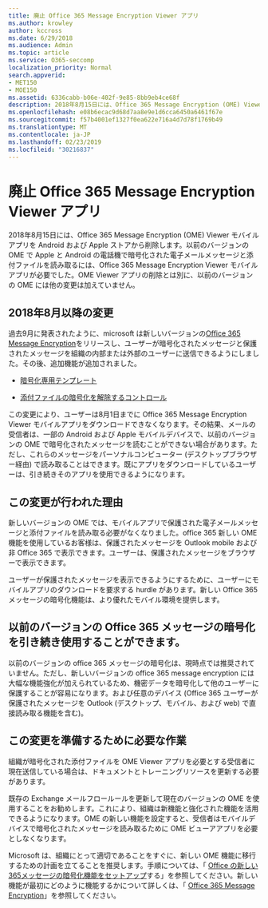 ```yaml
---
title: 廃止 Office 365 Message Encryption Viewer アプリ
ms.author: krowley
author: kccross
ms.date: 6/29/2018
ms.audience: Admin
ms.topic: article
ms.service: O365-seccomp
localization_priority: Normal
search.appverid:
- MET150
- MOE150
ms.assetid: 6336cabb-b06e-402f-9e85-8bb9eb4ce68f
description: 2018年8月15日には、Office 365 Message Encryption (OME) Viewer モバイルアプリを Android および Apple ストアから削除します。以前のバージョンの OME で Apple と Android の電話機で暗号化された電子メールメッセージと添付ファイルを読み取るには、Office 365 Message Encryption Viewer モバイルアプリが必要でした。OME Viewer アプリの削除とは別に、以前のバージョンの OME には他の変更は加えていません。
ms.openlocfilehash: e08b6ecac9d68d7aa8e9e1d6cca6450a6461f67e
ms.sourcegitcommit: f57b4001ef1327f0ea622e716a4d7d78f1769b49
ms.translationtype: MT
ms.contentlocale: ja-JP
ms.lasthandoff: 02/23/2019
ms.locfileid: "30216837"
---
```

# <a name="deprecating-office-365-message-encryption-viewer-app"></a>廃止 Office 365 Message Encryption Viewer アプリ

2018年8月15日には、Office 365 Message Encryption (OME) Viewer モバイルアプリを Android および Apple ストアから削除します。以前のバージョンの OME で Apple と Android の電話機で暗号化された電子メールメッセージと添付ファイルを読み取るには、Office 365 Message Encryption Viewer モバイルアプリが必要でした。OME Viewer アプリの削除とは別に、以前のバージョンの OME には他の変更は加えていません。
  
## <a name="changes-beginning-august-2018"></a>2018年8月以降の変更

過去9月に発表されたように、microsoft は新しいバージョンの[Office 365 Message Encryption](https://aka.ms/ome2017)をリリースし、ユーザーが暗号化されたメッセージと保護されたメッセージを組織の内部または外部のユーザーに送信できるようにしました。その後、追加機能が追加されました。 
  
- [暗号化専用テンプレート](https://aka.ms/encryptonly)
    
- [添付ファイルの暗号化を解除するコントロール](https://techcommunity.microsoft.com/t5/Security-Privacy-and-Compliance/Admin-control-for-attachments-now-available-in-Office-365/ba-p/204007)
    
この変更により、ユーザーは8月1日までに Office 365 Message Encryption Viewer モバイルアプリをダウンロードできなくなります。その結果、メールの受信者は、一部の Android および Apple モバイルデバイスで、以前のバージョンの OME で暗号化されたメッセージを読むことができない場合があります。ただし、これらのメッセージをパーソナルコンピューター (デスクトップブラウザー経由) で読み取ることはできます。既にアプリをダウンロードしているユーザーは、引き続きそのアプリを使用できるようになります。
  
## <a name="why-this-change-was-made"></a>この変更が行われた理由

新しいバージョンの OME では、モバイルアプリで保護された電子メールメッセージと添付ファイルを読み取る必要がなくなりました。office 365 新しい OME 機能を使用しているお客様は、保護されたメッセージを Outlook mobile および非 Office 365 で表示できます。ユーザーは、保護されたメッセージをブラウザーで表示できます。
  
ユーザーが保護されたメッセージを表示できるようにするために、ユーザーにモバイルアプリのダウンロードを要求する hurdle があります。新しい Office 365 メッセージの暗号化機能は、より優れたモバイル環境を提供します。
  
## <a name="can-i-still-use-the-previous-version-of-office-365-message-encryption"></a>以前のバージョンの Office 365 メッセージの暗号化を引き続き使用することができます。

以前のバージョンの office 365 メッセージの暗号化は、現時点では推奨されていません。ただし、新しいバージョンの office 365 message encryption には大幅な機能強化が加えられているため、機密データを暗号化して他のユーザーに保護することが容易になります。および任意のデバイス (Office 365 ユーザーが保護されたメッセージを Outlook (デスクトップ、モバイル、および web) で直接読み取る機能を含む)。 
  
## <a name="what-do-i-need-to-do-to-prepare-for-this-change"></a>この変更を準備するために必要な作業

組織が暗号化された添付ファイルを OME Viewer アプリを必要とする受信者に現在送信している場合は、ドキュメントとトレーニングリソースを更新する必要があります。
  
既存の Exchange メールフロールールを更新して現在のバージョンの OME を使用することをお勧めします。これにより、組織は新機能と強化された機能を活用できるようになります。OME の新しい機能を設定すると、受信者はモバイルデバイスで暗号化されたメッセージを読み取るために OME ビューアアプリを必要としなくなります。
  
Microsoft は、組織にとって適切であることをすぐに、新しい OME 機能に移行するための計画を立てることを推奨します。手順については、「 [Office の新しい365メッセージの暗号化機能をセットアップ](set-up-new-message-encryption-capabilities.md)する」を参照してください。新しい機能が最初にどのように機能するかについて詳しくは、「 [Office 365 Message Encryption](ome.md)」を参照してください。
  

